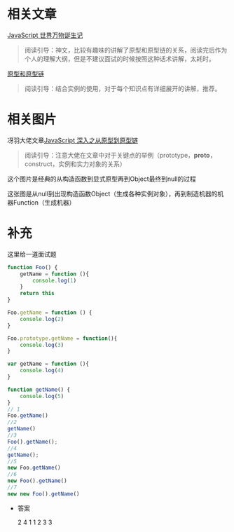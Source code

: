 # 相关文章

[JavaScript 世界万物诞生记](https://zhuanlan.zhihu.com/p/22989691)
> 阅读引导：神文，比较有趣味的讲解了原型和原型链的关系，阅读完后作为个人的理解大纲，但是不建议面试的时候按照这种话术讲解，太耗时。

[原型和原型链](https://juejin.cn/post/6844903797039300615)
> 阅读引导：结合实例的使用，对于每个知识点有详细展开的讲解，推荐。




# 相关图片

冴羽大佬文章[JavaScript 深入之从原型到原型链](https://juejin.cn/post/6844903472836395022)
> 阅读引导：注意大佬在文章中对于关键点的举例（prototype，__proto__，construct，实例和实力对象的关系）









这个图片是经典的从构造函数到显式原型再到Object最终到null的过程

<LazyImage src="/images/codeImgFiles/javascript/props/props1.png" alt="props讲解自绘图" />





这张图是从null到出现构造函数Object（生成各种实例对象），再到制造机器的机器Function（生成机器）

<LazyImage src="/images/codeImgFiles/javascript/props/props2.JPG" alt="props讲解自绘图" />




# 补充

这里给一道面试题

```JavaScript
function Foo() {
    getName = function (){
        console.log(1)
    }
    return this
}

Foo.getName = function () {
    console.log(2)
}

Foo.prototype.getName = function(){
    console.log(3)
}

var getName = function (){
    console.log(4)
}

function getName() {
    console.log(5)
}
// 1
Foo.getName()
//2
getName()
//3
Foo().getName();
//4
getName();
//5
new Foo.getName()
//6
new Foo().getName()
//7
new new Foo().getName()

```

- 答案

  2  4  1 1  2  3  3

